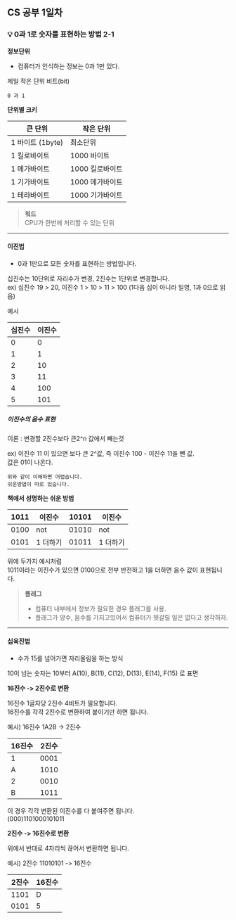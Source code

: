 ## CS 공부 1일차

### 💡 0과 1로 숫자를 표현하는 방법 2-1

**정보단위**

- 컴퓨터가 인식하는 정보는 0과 1만 있다.

제일 작은 단위 비트(bit)
```
0 과 1 
```

**단위별 크키**

| 큰 단위          | 작은 단위      |
|---------------|------------|
| 1 바이트 (1byte) | 최소단위       |
| 1 킬로바이트       | 1000 바이트   |
| 1 메가바이트       | 1000 킬로바이트 |
| 1 기가바이트       | 1000 메가바이트 |
| 1 테라바이트       | 1000 기가바이트 |

>**워드**\
> CPU가 한번에 처리할 수 있는 단위
---------------------------
#### 이진법

- 0과 1만으로 모든 숫자를 표현하는 방법입니다.

십진수는 10단위로 자리수가 변경, 2진수는 1단위로 변경합니다.\
ex) 십진수 19 > 20, 이진수 1 > 10 > 11 > 100 (1다음 십이 아니라 일영, 1과 0으로 읽음)

예시

| 십진수 | 이진수 |
|--------|--------|
| 0      | 0      |
| 1      | 1      |
| 2      | 10     |
| 3      | 11     |
| 4      | 100    |
| 5      | 101    |


##### 이진수의 음수 표현

이론 : 변경할 2진수보다 큰2^n 값에서 빼는것

ex) 이진수 11 이 있으면 보다 큰 2^값, 즉 이진수 100 - 이진수 11을 뺀 값.\
값은 01이 나온다.

```
위와 같이 이해하면 어렵습니다.
쉬운방법이 따로 있습니다.
```

**책에서 성명하는 쉬운 방법**

| 1011 | 이진수   | 10101 | 이진수   |
|------|-------|-------|-------|
| 0100 | not   | 01010 | not   |
| 0101 | 1 더하기 | 01011 | 1 더하기 |

위에 두가지 예시처럼\
1011이라는 이진수가 있으면 0100으로 전부 반전하고 1을 더하면 음수 값이 표현됩니다.

>**플래그**
> - 컴퓨터 내부에서 정보가 필요한 경우 플래그를 사용. 
> - 플래그가 양수, 음수를 가지고있어서 컴퓨터가 헷갈릴 일은 없다고 생각하자.
>

-------------------

#### 십육진법

- 수가 15를 넘어가면 자리올림을 하는 방식

10이 넘는 숫자는 10부터 A(10), B(11), C(12), D(13), E(14), F(15) 로 표면

**16진수 -> 2진수로 변환**

16진수 1글자당 2진수 4비트가 필요합니다.\
16진수를 각각 2진수로 변환하여 붙이기만 하면 됩니다.

예시) 16진수 1A2B -> 2진수

| 16진수 | 2진수  |
|------|------|
| 1    | 0001 |
| A    | 1010 |
| 2    | 0010 |
| B    | 1011 |

이 경우 각각 변환된 이진수를 다 붙여주면 됩니다.\
(000)1101000101011 

**2진수 -> 16진수로 변환**

위에서 반대로 4자리씩 끊어서 변환하면 됩니다.

예시) 2진수 11010101 ->  16진수


| 2진수  | 16진수 |
|------|------|
| 1101 | D    |
| 0101   | 5    |


 
